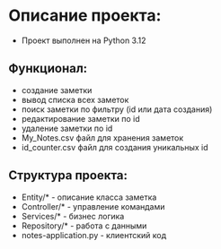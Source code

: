 # Описание проекта:
* Проект выполнен на Python 3.12
## Функционал:
* создание заметки
* вывод списка всех заметок
* поиск заметки по фильтру (id или дата создания)
* редактирование заметки по id
* удаление заметки по id
* My_Notes.csv файл для хранения заметок
* id_counter.csv файл для создания уникальных id
## Структура проекта:
* Entity/* - описание класса заметка
* Controller/* - управление командами
* Services/* - бизнес логика
* Repository/* - работа с данными
* notes-application.py - клиентский код
